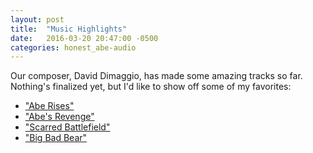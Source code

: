 ```yaml
---
layout: post
title:  "Music Highlights"
date:   2016-03-20 20:47:00 -0500
categories: honest_abe-audio
---
```

Our composer, David Dimaggio, has made some amazing tracks so far. Nothing's finalized yet, but I'd like to show off some of my favorites:

* ["Abe Rises"][abe_rises]
* ["Abe's Revenge"][abes_revenge]
* ["Scarred Battlefield"][battlefield]
* ["Big Bad Bear"][boss_battle]

[abes_revenge]: https://github.com/Tlmader/honest-abe/raw/dev/Assets/Audio/Soundtrack/Honest%20Abe's%20Revenge%20(Quartet%20Version).wav
[abe_rises]: https://github.com/Tlmader/honest-abe/raw/dev/Assets/Audio/Soundtrack/Abe%20Rises.wav
[battlefield]: https://github.com/Tlmader/honest-abe/raw/dev/Assets/Audio/Soundtrack/Honest%20Abe%205.wav
[boss_battle]: https://github.com/Tlmader/honest-abe/raw/dev/Assets/Audio/Soundtrack/Honest%20Abe%20Boss%20Theme%201%20Concept.wav
